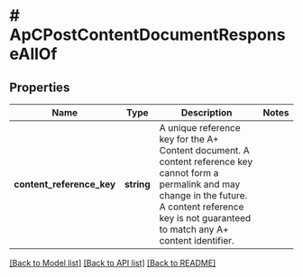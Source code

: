 # # ApCPostContentDocumentResponseAllOf

## Properties

Name | Type | Description | Notes
------------ | ------------- | ------------- | -------------
**content_reference_key** | **string** | A unique reference key for the A+ Content document. A content reference key cannot form a permalink and may change in the future. A content reference key is not guaranteed to match any A+ content identifier. |

[[Back to Model list]](../../README.md#models) [[Back to API list]](../../README.md#endpoints) [[Back to README]](../../README.md)
